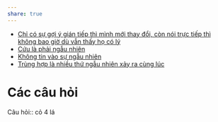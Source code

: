 ```yaml
---
share: true
---
```

- [Chỉ có sự gợi ý gián tiếp thì mình mới thay đổi, còn nói trực tiếp thì không bao giờ dù vẫn thấy họ có lý](../../Kh%C3%B3%20kh%C4%83n/Ch%E1%BB%89%20c%C3%B3%20s%E1%BB%B1%20g%E1%BB%A3i%20%C3%BD%20gi%C3%A1n%20ti%E1%BA%BFp%20th%C3%AC%20m%C3%ACnh%20m%E1%BB%9Bi%20thay%20%C4%91%E1%BB%95i,%20c%C3%B2n%20n%C3%B3i%20tr%E1%BB%B1c%20ti%E1%BA%BFp%20th%C3%AC%20kh%C3%B4ng%20bao%20gi%E1%BB%9D%20d%C3%B9%20v%E1%BA%ABn%20th%E1%BA%A5y%20h%E1%BB%8D%20c%C3%B3%20l%C3%BD.md)
- [Cứu là phải ngẫu nhiên](../../N%E1%BB%97i%20s%E1%BB%A3/Th%E1%BB%83%20ch%E1%BA%A5t/C%E1%BB%A9u%20l%C3%A0%20ph%E1%BA%A3i%20ng%E1%BA%ABu%20nhi%C3%AAn.md)
- [Không tin vào sự ngẫu nhiên](../../Quan%20%C4%91i%E1%BB%83m,%20th%C3%A1i%20%C4%91%E1%BB%99,%20nguy%C3%AAn%20t%E1%BA%AFc%20s%E1%BB%91ng,%20%C4%91i%E1%BB%81u%20m%C3%ACnh%20th%E1%BA%A5y%20ho%E1%BA%B7c%20c%E1%BA%A3m%20nh%E1%BA%ADn/Kh%C3%B4ng%20tin%20v%C3%A0o%20s%E1%BB%B1%20ng%E1%BA%ABu%20nhi%C3%AAn.md)
- [Trùng hợp là nhiều thứ ngẫu nhiên xảy ra cùng lúc](../../Quan%20%C4%91i%E1%BB%83m,%20th%C3%A1i%20%C4%91%E1%BB%99,%20nguy%C3%AAn%20t%E1%BA%AFc%20s%E1%BB%91ng,%20%C4%91i%E1%BB%81u%20m%C3%ACnh%20th%E1%BA%A5y%20ho%E1%BA%B7c%20c%E1%BA%A3m%20nh%E1%BA%ADn/Tr%C3%B9ng%20h%E1%BB%A3p%20l%C3%A0%20nhi%E1%BB%81u%20th%E1%BB%A9%20ng%E1%BA%ABu%20nhi%C3%AAn%20x%E1%BA%A3y%20ra%20c%C3%B9ng%20l%C3%BAc.md)

# Các câu hỏi


Câu hỏi:: cỏ 4 lá
